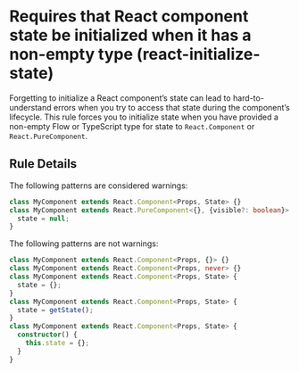 # Requires that React component state be initialized when it has a non-empty type (react-initialize-state)

Forgetting to initialize a React component’s state can lead to hard-to-understand errors when you try to access that state during the component’s lifecycle. This rule forces you to initialize state when you have provided a non-empty Flow or TypeScript type for state to `React.Component` or `React.PureComponent`.

## Rule Details

The following patterns are considered warnings:

```ts
class MyComponent extends React.Component<Props, State> {}
class MyComponent extends React.PureComponent<{}, {visible?: boolean}> {
  state = null;
}
```

The following patterns are not warnings:

```ts
class MyComponent extends React.Component<Props, {}> {}
class MyComponent extends React.Component<Props, never> {}
class MyComponent extends React.Component<Props, State> {
  state = {};
}
class MyComponent extends React.Component<Props, State> {
  state = getState();
}
class MyComponent extends React.Component<Props, State> {
  constructor() {
    this.state = {};
  }
}
```

